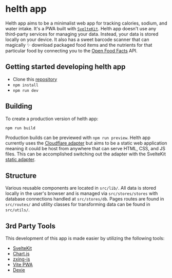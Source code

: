 # helth app

Helth app aims to be a minimalist web app for tracking calories, sodium, and water intake. It's a PWA built with [`SvelteKit`](https://github.com/sveltejs/kit/tree/master/packages/create-svelte). Helth app doesn't use any third-party services for managing your data. Instead, your data is stored locally on your device. It also has a sweet barcode scanner that can magically ✨ download packaged food items and the nutrients for that particular food by connecting you to the [Open Food Facts](https://world.openfoodfacts.org/) API.

## Getting started developing helth app

+ Clone this [repository](https://github.com/Dilden/helth)
+ `npm install`
+ `npm run dev`

## Building

To create a production version of helth app:

```bash
npm run build
```

Production builds can be previewed with `npm run preview`. Helth app currently uses the [Cloudflare adapter](https://kit.svelte.dev/docs/adapter-cloudflare) but aims to be a static web application meaning it could be host from anywhere that can serve HTML, CSS, and JS files. This can be accomplished switching out the adapter with the SvelteKit [static adapter](https://kit.svelte.dev/docs/adapter-static).

## Structure
Various reusable components are located in `src/lib/`. All data is stored locally in the user's browser and is managed via `src/stores/stores` with database connections handled at `src/stores/db`. Pages routes are found in `src/routes/` and utility classes for transforming data can be found in `src/utils/`.

## 3rd Party Tools
This development of this app is made easier by utilizing the following tools:
+ [SvelteKit](https://github.com/sveltejs/kit/)
+ [Chart.js](https://www.chartjs.org/)
+ [zxing-js](https://github.com/zxing-js/library)
+ [Vite PWA](https://github.com/vite-pwa/vite-plugin-pwa)
+ [Dexie](https://github.com/dexie/Dexie.js/)

